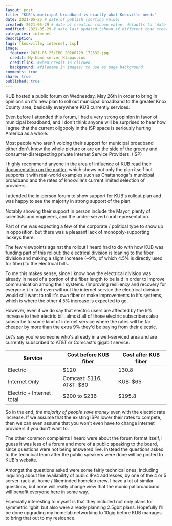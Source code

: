 ```yaml
---
layout: post
title: "KUB's municipal broadband is exactly what Knoxville needs"
date: 2021-05-25 # date of publish (sorting value)
created: 2021-05-29 # date of creation (shown value, defaults to `date`)
modified: 2021-05-29 # date last updated (shown if different than created)
categories: internet
description:
tags: [knoxville, internet, isp]
image:
  feature: 2021-05-25/IMG_20200729_172332.jpg
  credit: My home server Klapaucius
  creditlink: #when credit is clicked.
  background: #filename in images/ to use as page background
comments: true
share: true
published: true
---
```


KUB hosted a public forum on Wednesday, May 26th in order to bring in opinions on it's new plan to roll out municipal broadband to the greater Knox County area, basically everywhere KUB currently services.

Even before I attended this forum, I had a very strong opinion in favor of municipal broadband, and I don't think anyone will be surprised to hear how I agree that the current oligopoly in the ISP space is seriously hurting America as a whole.

Most people who aren't voicing their support for municipal broadband either don't know the whole picture or are on the side of the greedy and consumer-disrespecting private Internet Service Providers. (ISP)

I highly recommend anyone in the area of influence of KUB [read their documentation on the matter](https://www.kub.org/about/about-kub/kub-service-areas/century-ii/meter-modernization/broadband-services-public-forum), which shows not only the plan itself but supports it with real-world examples such as Chattanooga's municipal broadband and the rates of Knoxville's current limited selection of providers.

I attended the in-person forum to show support for KUB's rollout plan and was happy to see the majority in strong support of the plan.


Notably showing their support in person include the Mayor, plenty of scientists and engineers, and the under-served rural representation.

Part of me was expecting a few of the corporate / political type to show up in opposition, but there was a pleasant lack of monopoly-supporting lackeys there.

The few viewpoints against the rollout I heard had to do with how KUB was funding part of this rollout: the electrical division is loaning to the fiber division and making a slight increase (~9%, of which 4.5% is directly used for fiber) to the electrical bills.

To me this makes sense, since I know how the electrical division was already in need of a portion of the fiber length to be laid in order to improve communication among their systems. (Improving resiliency and recovery for everyone.) In fact even without the internet service the electrical division would still want to roll it's own fiber or make improvements to it's systems, which is where the other 4.5% increase is expected to go.

However, even if we do say that electric users are affected by the 9% increase to their electric bill, almost all of those electric subscribers also subscribe to some kind of internet service where the rates will be far cheaper by more than the extra 9% they'd be paying from their electric.

Let's say you're someone who's already in a well-serviced area and are currently subscribed to AT&T or Comcast's gigabit service.

| Service | Cost before KUB fiber | Cost after KUB fiber |
| --- | --- | --- |
| Electric | $120 | 130.8 |
| Internet Only | Comcast: $116,<br> AT&T: $80 | KUB: $65 |
| Electric + Internet total | $200 to $236 | $195.8 |

So in the end, *the majority of people save money* even with the electric rate increase. If we assume that the existing ISPs lower their rates to compete, then we can even assume that you won't even have to change internet providers if you don't want to.

The other common complaints I heard were about the forum format itself, I guess it was less of a forum and more of a public speaking to the board, since questions were not being answered live. Instead the questions asked to the technical team after the public speakers were done will be posted to KUB's website.

Amongst the questions asked were some fairly technical ones, including inquiring about the availability of public IPv4 addresses, by one of the 4 or 5 server-rack-at-home / likeminded homelab crew. I have a lot of similar questions, but none will really change view that the municipal broadband will benefit everyone here in some way.

Especially interesting to myself is that they included not only plans for symmetric 1gbit, but also were already planning 2.5gbit plans. Hopefully I'll be done upgrading my homelab networking to 10gig before KUB manages to bring that out to my residence.
